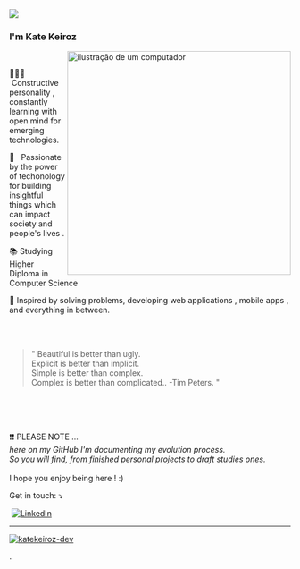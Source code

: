 

   
</h1>
  <img src="https://readme-typing-svg.herokuapp.com/?font=Righteous&size=35&center=true&vCenter=true&width=500&height=70&duration=4500&lines=Hello,+World!+🌎;+Welcome+to+my+GitHub+😊;" />
</h1>

  ### I'm Kate Keiroz 
<img src="https://raw.githubusercontent.com/MicaelliMedeiros/micaellimedeiros/master/image/computer-illustration.png" alt="ilustração de um computador" min-width="400px" max-width="400px" width="400px" align="right">

<p align="left"> 
    <br>

  👩🏽‍💻 &nbsp;Constructive personality , constantly learning with open mind for emerging technologies.<br>
  
  💬 &nbsp; Passionate by the power of techonology for building insightful things which can impact society and people's lives . 
</p>
<p align="left">
  📚 Studying Higher Diploma in Computer Science
</p>
<p align="left">

</p>
<p align="left">
 🎯 Inspired by solving problems, developing web applications , mobile apps , and everything in between. 
</p>


 <br>

<br>

 > " Beautiful is better than ugly.<br>
Explicit is better than implicit.<br>
Simple is better than complex.<br>
Complex is better than complicated.. -Tim Peters. " 
 <br>

<br><br>
❗❗ PLEASE NOTE ...<br>
<em>here on my GitHub I'm documenting my evolution process.<br>
So you will find, from finished personal projects to draft studies ones.</em>
<br><br>
I hope you enjoy being here ! :)

<p align="left">
   Get in touch: &#x2935;
</p>

<p align="left">
  <a href=mailto:“katekeiroz@gmail.com” title="Gmail">
  <img src="https://img.shields.io/badge/-Gmail-FF0000?style=flat-square&labelColor=FF0000&logo=gmail&logoColor=white&link=LINK-DO-SEU-GMAIL" alt=""/></a>
  <a href="https://www.linkedin.com/in/katekeiroz/" title="LinkedIn">
  <img src="https://img.shields.io/badge/-Linkedin-0e76a8?style=flat-square&logo=Linkedin&logoColor=white&link=LINK-DO-SEU-LINKEDIN" alt="LinkedIn"/></a>
  
</p>



---

[![katekeiroz-dev](https://github-readme-stats.vercel.app/api/top-langs/?username=katekeiroz-dev&hide=html&layout=compact&theme=default)](https://github.com/anuraghazra/github-readme-stats)


 
<!---
katekeiroz-dev/katekeiroz-dev is a ✨ special ✨ repository because its `README.md` (this file) appears on your GitHub profile.
You can click the Preview link to take a look at your changes.
--->
.
